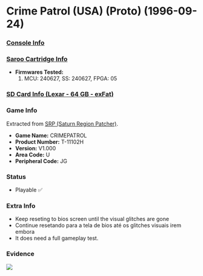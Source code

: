 # Crime Patrol (USA) (Proto) (1996-09-24)

### [Console Info](../../../../../Info/Consoles/VA13/README.md)

### [Saroo Cartridge Info](../../../../../Info/Cartridges/RetroGameParadiseStore/1.32F/README.md)

- <b>Firmwares Tested:</b>
  1. MCU: 240627, SS: 240627, FPGA: 05

### [SD Card Info (Lexar - 64 GB - exFat)](../../../../../Info/SdCards/Lexar/64GB/exfat/README.md)

### Game Info

Extracted from [SRP (Saturn Region Patcher)](https://segaxtreme.net/resources/saturn-region-patcher.81/download).

- <b>Game Name:</b> CRIMEPATROL
- <b>Product Number:</b> T-11102H
- <b>Version:</b> V1.000
- <b>Area Code:</b> U
- <b>Peripheral Code:</b> JG

### Status

- Playable :white_check_mark:

### Extra Info

- Keep reseting to bios screen until the visual glitches are gone
- Continue resetando para a tela de bios até os glitches visuais irem embora
- It does need a full gameplay test.

### Evidence

[![](https://img.youtube.com/vi/pD7nqosgTVk/0.jpg)](https://www.youtube.com/watch?v=pD7nqosgTVk)
